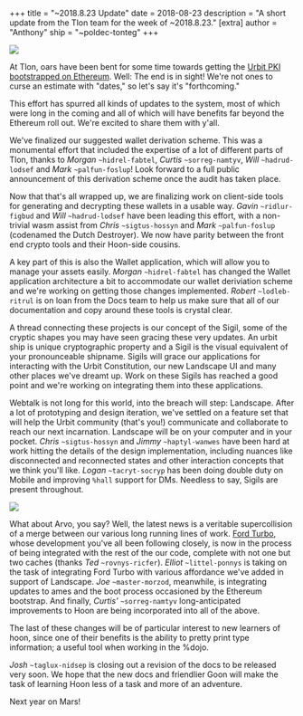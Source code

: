 +++
title = "~2018.8.23 Update"
date = 2018-08-23
description = "A short update from the Tlon team for the week of ~2018.8.23."
[extra]
author = "Anthony"
ship = "~poldec-tonteg"
+++

![](https://media.urbit.org/fora/updates/2018.8.23-update-1.jpeg)

At Tlon, oars have been bent for some time towards getting the [Urbit PKI
bootstrapped on Ethereum](https://urbit.org/blog/2017.9-eth/). Well:
The end is in sight! We're not ones to curse an estimate with "dates," so let's
say it's "forthcoming."

This effort has spurred all kinds of updates to the system, most of which
were long in the coming and all of which will have benefits far beyond the
Ethereum roll out. We're excited to share them with y'all.

We've finalized our suggested wallet derivation scheme. This was a monumental
effort that included the expertise of a lot of different parts of Tlon,
thanks to *Morgan* `~hidrel-fabtel`, *Curtis* `~sorreg-namtyv`, *Will*
`~hadrud-lodsef` and *Mark* `~palfun-foslup`! Look forward to a full public
announcement of this derivation scheme once the audit has taken place.

Now that that's all wrapped up, we are finalizing work on client-side tools
for generating and decrypting these wallets in a usable way. *Gavin*
`~ridlur-figbud` and *Will* `~hadrud-lodsef` have been leading this effort, with
a non-trivial wasm assist from *Chris* `~sigtus-hossyn` and *Mark*
`~palfun-foslup` (codenamed the Dutch Destroyer). We now have parity between the
front end crypto tools and their Hoon-side cousins.

A key part of this is also the Wallet application, which will allow you to
manage your assets easily. *Morgan* `~hidrel-fabtel` has changed the Wallet
application architecture a bit to accommodate our wallet deriviation scheme and
we're working on getting those changes implemented. *Robert* `~lodleb-ritrul`
is on loan from the Docs team to help us make sure that all of our documentation
and copy around these tools is crystal clear.

A thread connecting these projects is our concept of the Sigil, some of the
cryptic shapes you may have seen gracing these very updates. An urbit ship is
unique cryptographic property and a Sigil is the visual equivalent of your
pronounceable shipname. Sigils will grace our applications for interacting
with the Urbit Constitution, our new Landscape UI and many other places we've
dreamt up. Work on these Sigils has reached a good point and we're working on
integrating them into these applications.

Webtalk is not long for this world, into the breach will step: Landscape.
After a lot of prototyping and design iteration, we've settled on a feature
set that will help the Urbit community (that's you!) communicate and
collaborate to reach our next incarnation. Landscape will be on your computer
and in your pocket. *Chris* `~sigtus-hossyn` and *Jimmy* `~haptyl-wanwes` have
been hard at work hitting the details of the design implementation, including
nuances like disconnected and reconnected states and other interaction concepts
that we think you'll like. *Logan* `~tacryt-socryp` has been doing double duty
on Mobile and improving `%hall` support for DMs. Needless to say, Sigils are
present throughout.

![](https://media.urbit.org/fora/updates/2018.8.23-update-2.jpg)

What about Arvo, you say? Well, the latest news is a veritable supercollision
of a merge between our various long running lines of work.
[Ford Turbo](https://fora.urbit.org/proposals/posts/~2018.3.15..04.24.35..a47f~/),
whose development you've all been following closely, is now in the process of
being integrated with the rest of the our code, complete with not one but two
caches (thanks *Ted* `~rovnys-ricfer`). *Elliot* `~littel-ponnys` is taking on
the task of integrating Ford Turbo with various affordance we've added in
support of Landscape. *Joe* `~master-morzod`, meanwhile, is integrating updates
to ames and the boot process occasioned by the Ethereum bootstrap. And finally,
*Curtis'* `~sorreg-namtyv` long-anticipated improvements to Hoon are being
incorporated into all of the above.

The last of these changes will be of particular interest to new learners of
hoon, since one of their benefits is the ability to pretty print type
information; a useful tool when working in the %dojo.

*Josh* `~taglux-nidsep` is closing out a revision of the docs to be released
very soon. We hope that the new docs and friendlier Goon will make the task of
learning Hoon less of a task and more of an adventure.

Next year on Mars!
